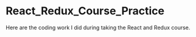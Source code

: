 # React_Redux_Course_Practice
Here are the coding work I did during taking the React and Redux course.